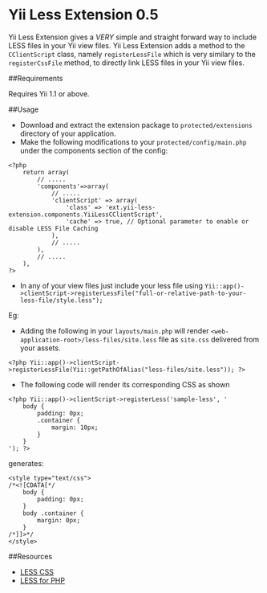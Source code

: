 Yii Less Extension 0.5
======================

Yii Less Extension gives a _VERY_ simple and straight forward way to include LESS files in your Yii view files. Yii Less Extension adds a method to the `CClientScript` class, namely `registerLessFile` which is very similary to the `registerCssFile` method, to directly link LESS files in your Yii view files.

##Requirements

Requires Yii 1.1 or above.

##Usage
* Download and extract the extension package to `protected/extensions` directory of your application.
* Make the following modifications to your `protected/config/main.php` under the components section of the config:
~~~
<?php 
    return array(
        // .....
        'components'=>array(
            // .....
            'clientScript' => array(
                'class' => 'ext.yii-less-extension.components.YiiLessCClientScript',
                'cache' => true, // Optional parameter to enable or disable LESS File Caching
            ),
            // .....
        ),
        // .....
    ),
?>
~~~

* In any of your view files just include your less file using `Yii::app()->clientScript->registerLessFile("full-or-relative-path-to-your-less-file/style.less");`

Eg:
* Adding the following in your `layouts/main.php` will render `<web-application-root>/less-files/site.less` file as `site.css` delivered from your assets.
~~~
<?php Yii::app()->clientScript->registerLessFile(Yii::getPathOfAlias("less-files/site.less")); ?>
~~~

* The following code will render its corresponding CSS as shown
~~~
<?php Yii::app()->clientScript->registerLess('sample-less', '
    body {
        padding: 0px;
        .container {
            margin: 10px;
        }
    }
'); ?>
~~~
generates:
~~~
<style type="text/css">
/*<![CDATA[*/
    body {
        padding: 0px;
    }
    body .container {
        margin: 0px;
    }
/*]]>*/
</style>
~~~

##Resources

 * [LESS CSS](http://lesscss.org/)
 * [LESS for PHP](http://leafo.net/lessphp/)

